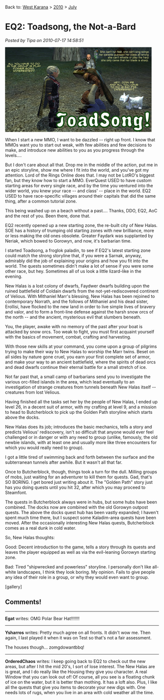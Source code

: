 Back to: [West Karana](/posts/westkarana.md) > [2010](/posts/2010/westkarana.md) > [July](./westkarana.md)
# EQ2: Toadsong, the Not-a-Bard

*Posted by Tipa on 2010-07-17 14:58:51*

![](../../../uploads/2010/07/EverQuest2-2010-07-17-12-56-47-44.jpg "Toadsong!")

When I start a new MMO, I want to be dazzled -- right up front. I know that MMOs want you to start out weak, with few abilities and few decisions to make, and introduce new abilities to you as you progress through the levels....

But I don't care about all that. Drop me in the middle of the action, put me in an epic storyline, show me where I fit into the world, and you've got my attention. Lord of the Rings Online does that. I may not be LotRO's biggest fan, but they know how to start a MMO. EverQuest USED to have custom starting areas for every single race, and by the time you ventured into the wider world, you knew your race -- and class' -- place in the world. EQ2 USED to have race-specific villages around their capitals that did the same thing, after a common tutorial zone.

This being washed up on a beach without a past.... Thanks, DDO, EQ2, AoC and the rest of you. Been there, done that.

EQ2 recently opened up a new starting zone, the re-built city of New Halas. SOE has a history of trumping old starting zones with new brilliance, more or less making the old ones obsolete. Greater Faydark was supplanted by Neriak, which bowed to Gorowyn, and now, it's barbarian time.

I started Toadsong, a froglok paladin, to see if EQ2's latest starting zone could match the strong storyline that, if you were a Sarnak, anyway, admirably did the job of explaining your origins and how you fit into the world. The quests sometimes didn't make a lot of sense if you were some other race, but hey. Sometimes all of us look a little lizard-like in the evening.

New Halas is a lost colony of dwarfs, Faydwer dwarfs building upon the ruined battlefield of Coldain dwarfs from the not-yet-rediscovered continent of Velious. With Mithaniel Marr's blessing, New Halas has been rejoined to contemporary Norrath, and the follows of Mithaniel and his dead sister, Erollisi, have flocked to the new land in order to live simple lives of bravery and valor, and to form a front-line defense against the harsh snow orcs of the north -- and the ancient, mysterious evil that slumbers beneath.

You, the player, awake with no memory of the past after your boat is attacked by snow orcs. Too weak to fight, you must first acquaint yourself with the basics of movement, combat, crafting and harvesting.

With those new skills at your command, you come upon a group of pilgrims trying to make their way to New Halas to worship the Marr twins. Beset on all sides by nature gone cruel, you earn your first complete set of armor, and make your way to an ancient battlefield, where the spirits of dead orcs and dead dwarfs continue their eternal battle for a small stretch of ice.

Not far past that, a small camp of barbarians send you to investigate the various orc-filled islands in the area, which lead eventually to an investigation of strange creatures from tunnels beneath New Halas itself -- creatures from lost Velious.

Having finished all the tasks set her by the people of New Halas, I ended up level 26, in a decent suit of armor, with my crafting at level 9, and a mission to head to Butcherblock to pick up the Golden Path storyline which starts above the docks.

New Halas does its job; introduces the basic mechanics, tells a story and predicts Velious' rediscovery, isn't so difficult that anyone would ever feel challenged or in danger or with any need to group (unlike, famously, the old newbie islands, with at least one and usually more like three encounters for which you would really need to group).

I got a little tired of swimming back and forth between the surface and the subterranean tunnels after awhile. But it wasn't all that far.

Once to Butcherblock, though, things took a turn for the dull. Milling groups of mobs, just waiting for an adventurer to kill them for quests. Gad, that's SO BORING. I get bored just writing about it. The "Golden Path" story just has you doing quests until you hit 32, after which you may proceed to Steamfont.

The quests in Butcherblock always were in hubs, but some hubs have been combined. The docks now are combined with the old Gorowyn outpost quests. The above the docks quest hub has been vastly expanded; I haven't spent much time there, but I suspect some Kaladim-area quests have been moved. After the occasionally interesting New Halas quests, Butcherblock comes as a real dunk in cold water.

So, New Halas thoughts:

Good: Decent introduction to the game, tells a story through its quests and leaves the player equipped as well as via the evil-leaning Gorowyn starting zone.

Bad: Tired "shipwrecked and powerless" storyline. I personally don't like all-white landscapes, I think they look boring. My opinion. Fails to give people any idea of their role in a group, or why they would even want to group.

[gallery]

## Comments!

---

**Egat** writes: OMG Polar Bear Hat!!!!!!!

---

**Ysharros** writes: Pretty much agree on all fronts. It didn't wow me. Then again, I last played it when it was on Test so that's not a fair assessment.

The houses though... zomgdowantbbq!

---

**OrderedChaos** writes: I keep going back to EQ2 to check out the new areas, but after I hit the mid 20's, I sort of lose interest. The New Halas are is great, and I do really like the Housing they give you character. A real Window that you can look out of! Of course, all you see is a floating chunk of ice on the water, but it is better than mothing. It has a loft also. Plus, I like all the quests that give you items to decorate your new digs with. One needs lots of rugs, when you live in an area with cold weather all the time.

